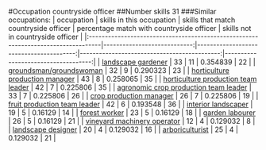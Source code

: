 #Occupation countryside officer
##Number skills 31
###Similar occupations:
| occupation                                                                        |   skills in this occupation |   skills that match countryside officer |   percentage match with countryside officer |   skills not in countryside officer |
|:----------------------------------------------------------------------------------|----------------------------:|----------------------------------------:|--------------------------------------------:|------------------------------------:|
| [landscape gardener](landscape_gardener.md)                                       |                          33 |                                      11 |                                    0.354839 |                                  22 |
| [groundsman/groundswoman](groundsman-groundswoman.md)                             |                          32 |                                       9 |                                    0.290323 |                                  23 |
| [horticulture production manager](horticulture_production_manager.md)             |                          43 |                                       8 |                                    0.258065 |                                  35 |
| [horticulture production team leader](horticulture_production_team_leader.md)     |                          42 |                                       7 |                                    0.225806 |                                  35 |
| [agronomic crop production team leader](agronomic_crop_production_team_leader.md) |                          33 |                                       7 |                                    0.225806 |                                  26 |
| [crop production manager](crop_production_manager.md)                             |                          26 |                                       7 |                                    0.225806 |                                  19 |
| [fruit production team leader](fruit_production_team_leader.md)                   |                          42 |                                       6 |                                    0.193548 |                                  36 |
| [interior landscaper](interior_landscaper.md)                                     |                          19 |                                       5 |                                    0.16129  |                                  14 |
| [forest worker](forest_worker.md)                                                 |                          23 |                                       5 |                                    0.16129  |                                  18 |
| [garden labourer](garden_labourer.md)                                             |                          26 |                                       5 |                                    0.16129  |                                  21 |
| [vineyard machinery operator](vineyard_machinery_operator.md)                     |                          12 |                                       4 |                                    0.129032 |                                   8 |
| [landscape designer](landscape_designer.md)                                       |                          20 |                                       4 |                                    0.129032 |                                  16 |
| [arboriculturist](arboriculturist.md)                                             |                          25 |                                       4 |                                    0.129032 |                                  21 |
